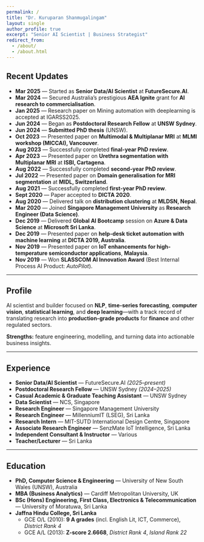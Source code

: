 ```yaml
---
permalink: /
title: "Dr. Kuruparan Shanmugalingam"
layout: single
author_profile: true
excerpt: "Senior AI Scientist | Business Strategist"
redirect_from:
  - /about/
  - /about.html
---
```


## Recent Updates

- **Mar 2025** — Started as **Senior Data/AI Scientist** at **FutureSecure.AI**.  
- **Mar 2024** — Secured Australia’s prestigious **AEA Ignite** grant for **AI research to commercialisation**.
- **Jan 2025** — Research paper on Mining automation with deeplearning is accepted at IGARSS2025.
- **Jun 2024** — Began as **Postdoctoral Research Fellow** at **UNSW Sydney**.  
- **Jun 2024** — **Submitted PhD thesis** (UNSW).  
- **Oct 2023** — Presented paper on **Multimodal & Multiplanar MRI** at **MLMI workshop (MICCAI), Vancouver**.  
- **Aug 2023** — Successfully completed **final-year PhD review**.  
- **Apr 2023** — Presented paper on **Urethra segmentation with Multiplanar MRI** at **ISBI, Cartagena**.  
- **Aug 2022** — Successfully completed **second-year PhD review**.  
- **Jul 2022** — Presented paper on **Domain generalisation for MRI segmentation** at **MIDL, Switzerland**.  
- **Aug 2021** — Successfully completed **first-year PhD review**.  
- **Sept 2020** — Paper accepted to **DICTA 2020**.  
- **Aug 2020** — Delivered talk on **distribution clustering** at **MLDSN, Nepal**.  
- **Mar 2020** — Joined **Singapore Management University** as **Research Engineer (Data Science)**.  
- **Dec 2019** — Delivered **Global AI Bootcamp** session on **Azure & Data Science** at **Microsoft Sri Lanka**.  
- **Dec 2019** — Presented paper on **help-desk ticket automation with machine learning** at **DICTA 2019, Australia**.  
- **Nov 2019** — Presented paper on **IoT enhancements for high-temperature semiconductor applications**, **Malaysia**.  
- **Nov 2019** — Won **SLASSCOM AI Innovation Award** (Best Internal Process AI Product: *AutoPilot*).

---

## Profile

AI scientist and builder focused on **NLP**, **time-series forecasting**, **computer vision**, **statistical learning**, and **deep learning**—with a track record of translating research into **production-grade products** for **finance** and other regulated sectors.

**Strengths:** feature engineering, modelling, and turning data into actionable business insights.

---

## Experience

- **Senior Data/AI Scientist** — FutureSecure.AI *(2025–present)*  
- **Postdoctoral Research Fellow** — UNSW Sydney *(2024–2025)*  
- **Casual Academic & Graduate Teaching Assistant** — UNSW Sydney  
- **Data Scientist** — NCS, Singapore  
- **Research Engineer** — Singapore Management University  
- **Research Engineer** — MillenniumIT (LSEG), Sri Lanka  
- **Research Intern** — MIT-SUTD International Design Centre, Singapore  
- **Associate Research Engineer** — SenzMate IoT Intelligence, Sri Lanka  
- **Independent Consultant & Instructor** — Various  
- **Teacher/Lecturer** — Sri Lanka

---

## Education

- **PhD, Computer Science & Engineering** — University of New South Wales (UNSW), Australia  
- **MBA (Business Analytics)** — Cardiff Metropolitan University, UK  
- **BSc (Hons) Engineering, First Class, Electronics & Telecommunication** — University of Moratuwa, Sri Lanka  
- **Jaffna Hindu College, Sri Lanka**  
  - GCE O/L (2010): **9 A grades** (incl. English Lit, ICT, Commerce), *District Rank 4*  
  - GCE A/L (2013): **Z-score 2.6668**, *District Rank 4*, *Island Rank 22*
